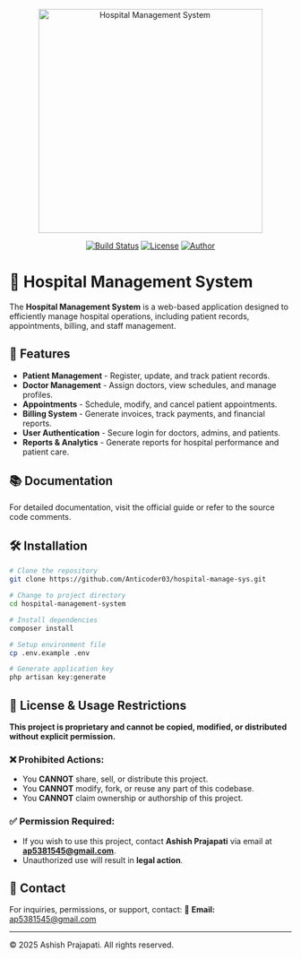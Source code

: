 <p align="center">
  <a href="#" target="_blank">
    <img src="https://raw.githubusercontent.com/laravel/art/master/logo-lockup/5%20SVG/2%20CMYK/1%20Full%20Color/laravel-logolockup-cmyk-red.svg" width="400" alt="Hospital Management System">
  </a>
</p>

<p align="center">
  <a href="#"><img src="https://img.shields.io/badge/build-passing-brightgreen.svg" alt="Build Status"></a>
  <a href="#"><img src="https://img.shields.io/badge/license-proprietary-red" alt="License"></a>
  <a href="#"><img src="https://img.shields.io/badge/author-Ashish%20Prajapati-blue" alt="Author"></a>
</p>

# 🏥 Hospital Management System

The **Hospital Management System** is a web-based application designed to efficiently manage hospital operations, including patient records, appointments, billing, and staff management.

## 🚀 Features
- **Patient Management** - Register, update, and track patient records.
- **Doctor Management** - Assign doctors, view schedules, and manage profiles.
- **Appointments** - Schedule, modify, and cancel patient appointments.
- **Billing System** - Generate invoices, track payments, and financial reports.
- **User Authentication** - Secure login for doctors, admins, and patients.
- **Reports & Analytics** - Generate reports for hospital performance and patient care.

## 📚 Documentation
For detailed documentation, visit the official guide or refer to the source code comments.

## 🛠 Installation
```bash
# Clone the repository
git clone https://github.com/Anticoder03/hospital-manage-sys.git

# Change to project directory
cd hospital-management-system

# Install dependencies
composer install

# Setup environment file
cp .env.example .env

# Generate application key
php artisan key:generate
```

## 🚫 License & Usage Restrictions
**This project is proprietary and cannot be copied, modified, or distributed without explicit permission.**

### ❌ Prohibited Actions:
- You **CANNOT** share, sell, or distribute this project.
- You **CANNOT** modify, fork, or reuse any part of this codebase.
- You **CANNOT** claim ownership or authorship of this project.

### ✅ Permission Required:
- If you wish to use this project, contact **Ashish Prajapati** via email at **ap5381545@gmail.com**.
- Unauthorized use will result in **legal action**.

## 📩 Contact
For inquiries, permissions, or support, contact:
📧 **Email:** ap5381545@gmail.com

---
© 2025 Ashish Prajapati. All rights reserved.